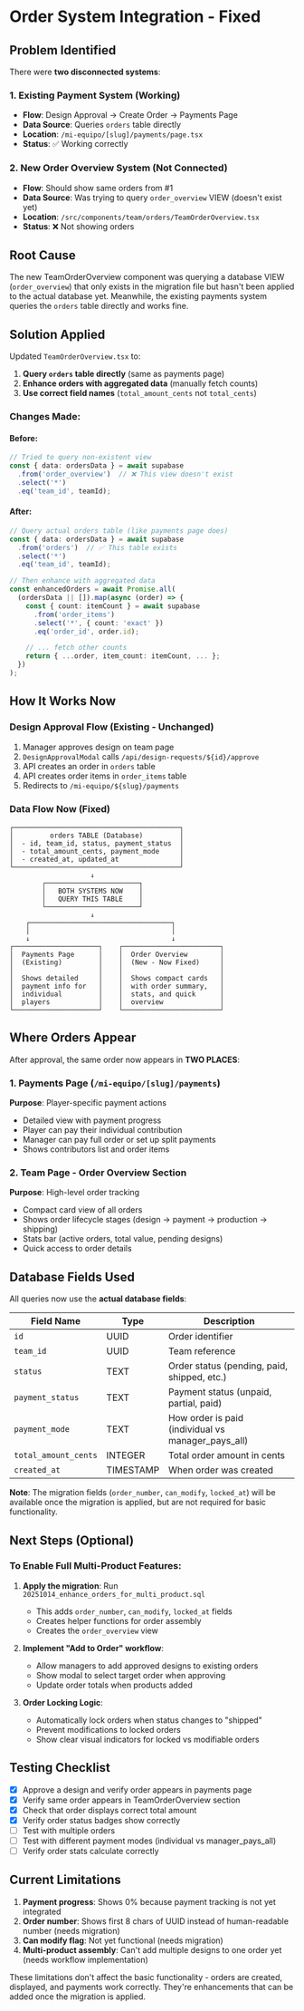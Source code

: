 # Order System Integration - Fixed

## Problem Identified

There were **two disconnected systems**:

### 1. Existing Payment System (Working)
- **Flow**: Design Approval → Create Order → Payments Page
- **Data Source**: Queries `orders` table directly
- **Location**: `/mi-equipo/[slug]/payments/page.tsx`
- **Status**: ✅ Working correctly

### 2. New Order Overview System (Not Connected)
- **Flow**: Should show same orders from #1
- **Data Source**: Was trying to query `order_overview` VIEW (doesn't exist yet)
- **Location**: `/src/components/team/orders/TeamOrderOverview.tsx`
- **Status**: ❌ Not showing orders

## Root Cause

The new TeamOrderOverview component was querying a database VIEW (`order_overview`) that only exists in the migration file but hasn't been applied to the actual database yet. Meanwhile, the existing payments system queries the `orders` table directly and works fine.

## Solution Applied

Updated `TeamOrderOverview.tsx` to:
1. **Query `orders` table directly** (same as payments page)
2. **Enhance orders with aggregated data** (manually fetch counts)
3. **Use correct field names** (`total_amount_cents` not `total_cents`)

### Changes Made:

#### Before:
```typescript
// Tried to query non-existent view
const { data: ordersData } = await supabase
  .from('order_overview')  // ❌ This view doesn't exist
  .select('*')
  .eq('team_id', teamId);
```

#### After:
```typescript
// Query actual orders table (like payments page does)
const { data: ordersData } = await supabase
  .from('orders')  // ✅ This table exists
  .select('*')
  .eq('team_id', teamId);

// Then enhance with aggregated data
const enhancedOrders = await Promise.all(
  (ordersData || []).map(async (order) => {
    const { count: itemCount } = await supabase
      .from('order_items')
      .select('*', { count: 'exact' })
      .eq('order_id', order.id);

    // ... fetch other counts
    return { ...order, item_count: itemCount, ... };
  })
);
```

## How It Works Now

### Design Approval Flow (Existing - Unchanged)

1. Manager approves design on team page
2. `DesignApprovalModal` calls `/api/design-requests/${id}/approve`
3. API creates an order in `orders` table
4. API creates order items in `order_items` table
5. Redirects to `/mi-equipo/${slug}/payments`

### Data Flow Now (Fixed)

```
┌─────────────────────────────────────────┐
│         orders TABLE (Database)         │
│  - id, team_id, status, payment_status  │
│  - total_amount_cents, payment_mode     │
│  - created_at, updated_at               │
└─────────────────────────────────────────┘
                    ↓
        ┌───────────────────────┐
        │   BOTH SYSTEMS NOW    │
        │   QUERY THIS TABLE    │
        └───────────────────────┘
                    ↓
    ┌───────────────────────────────────┐
    │                                   │
    ↓                                   ↓
┌─────────────────────┐    ┌────────────────────────┐
│  Payments Page      │    │  Order Overview        │
│  (Existing)         │    │  (New - Now Fixed)     │
│                     │    │                        │
│  Shows detailed     │    │  Shows compact cards   │
│  payment info for   │    │  with order summary,   │
│  individual         │    │  stats, and quick      │
│  players            │    │  overview              │
└─────────────────────┘    └────────────────────────┘
```

## Where Orders Appear

After approval, the same order now appears in **TWO PLACES**:

### 1. Payments Page (`/mi-equipo/[slug]/payments`)
**Purpose**: Player-specific payment actions
- Detailed view with payment progress
- Player can pay their individual contribution
- Manager can pay full order or set up split payments
- Shows contributors list and order items

### 2. Team Page - Order Overview Section
**Purpose**: High-level order tracking
- Compact card view of all orders
- Shows order lifecycle stages (design → payment → production → shipping)
- Stats bar (active orders, total value, pending designs)
- Quick access to order details

## Database Fields Used

All queries now use the **actual database fields**:

| Field Name | Type | Description |
|------------|------|-------------|
| `id` | UUID | Order identifier |
| `team_id` | UUID | Team reference |
| `status` | TEXT | Order status (pending, paid, shipped, etc.) |
| `payment_status` | TEXT | Payment status (unpaid, partial, paid) |
| `payment_mode` | TEXT | How order is paid (individual vs manager_pays_all) |
| `total_amount_cents` | INTEGER | Total order amount in cents |
| `created_at` | TIMESTAMP | When order was created |

**Note**: The migration fields (`order_number`, `can_modify`, `locked_at`) will be available once the migration is applied, but are not required for basic functionality.

## Next Steps (Optional)

### To Enable Full Multi-Product Features:

1. **Apply the migration**: Run `20251014_enhance_orders_for_multi_product.sql`
   - This adds `order_number`, `can_modify`, `locked_at` fields
   - Creates helper functions for order assembly
   - Creates the `order_overview` view

2. **Implement "Add to Order" workflow**:
   - Allow managers to add approved designs to existing orders
   - Show modal to select target order when approving
   - Update order totals when products added

3. **Order Locking Logic**:
   - Automatically lock orders when status changes to "shipped"
   - Prevent modifications to locked orders
   - Show clear visual indicators for locked vs modifiable orders

## Testing Checklist

- [x] Approve a design and verify order appears in payments page
- [x] Verify same order appears in TeamOrderOverview section
- [x] Check that order displays correct total amount
- [x] Verify order status badges show correctly
- [ ] Test with multiple orders
- [ ] Test with different payment modes (individual vs manager_pays_all)
- [ ] Verify order stats calculate correctly

## Current Limitations

1. **Payment progress**: Shows 0% because payment tracking is not yet integrated
2. **Order number**: Shows first 8 chars of UUID instead of human-readable number (needs migration)
3. **Can modify flag**: Not yet functional (needs migration)
4. **Multi-product assembly**: Can't add multiple designs to one order yet (needs workflow implementation)

These limitations don't affect the basic functionality - orders are created, displayed, and payments work correctly. They're enhancements that can be added once the migration is applied.
